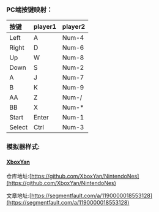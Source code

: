 ### PC端按键映射：

| 按键   | player1 | player2 |
| :----- | :------ | :------ |
| Left   | A       | Num-4   |
| Right  | D       | Num-6   |
| Up     | W       | Num-8   |
| Down   | S       | Num-2   |
| A      | J       | Num-7   |
| B      | K       | Num-9   |
| AA     | Z       | Num-/   |
| BB     | X       | Num-*   |
| Start  | Enter   | Num-1   |
| Select | Ctrl    | Num-3   |

### 模拟器样式:

#### [XboxYan](https://github.com/XboxYan)

仓库地址:[https://github.com/XboxYan/NintendoNes](https://github.com/XboxYan/NintendoNes) 

文章地址:[https://segmentfault.com/a/1190000018553128](https://segmentfault.com/a/1190000018553128)